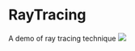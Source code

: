 # RayTracing
A demo of ray tracing technique
![](https://jinzihao.info/wp-content/uploads/2016/06/17.png)